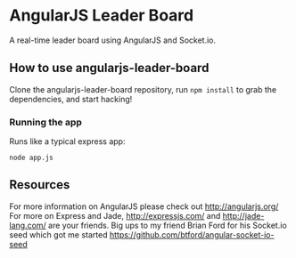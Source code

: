AngularJS Leader Board
======================

A real-time leader board using AngularJS and Socket.io.

## How to use angularjs-leader-board

Clone the angularjs-leader-board repository, run `npm install` to grab the dependencies, and start hacking!

### Running the app

Runs like a typical express app:

    node app.js
    
## Resources
For more information on AngularJS please check out http://angularjs.org/
For more on Express and Jade, http://expressjs.com/ and http://jade-lang.com/ are your friends.
Big ups to my friend Brian Ford for his Socket.io seed which got me started
https://github.com/btford/angular-socket-io-seed 
